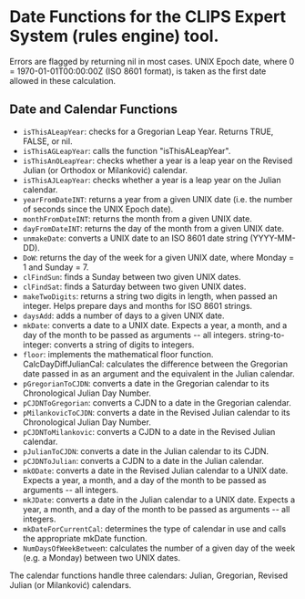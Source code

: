 Date Functions for the CLIPS Expert System (rules engine) tool.
===============================================================

Errors are flagged by returning nil in most cases.
UNIX Epoch date, where 0 = 1970-01-01T00:00:00Z (ISO 8601 format), is taken as the first date allowed in these calculation.

Date and Calendar Functions
---------------------------

- `isThisALeapYear`: checks for a Gregorian Leap Year. Returns TRUE, FALSE, or nil.
- `isThisAGLeapYear`: calls the function "isThisALeapYear".
- `isThisAnOLeapYear`: checks whether a year is a leap year on the Revised Julian (or Orthodox or Milanković) calendar.
- `isThisAJLeapYear`: checks whether a year is a leap year on the Julian calendar.
- `yearFromDateINT`: returns a year from a given UNIX date (i.e. the number of seconds since the UNIX Epoch date).
- `monthFromDateINT`: returns the month from a given UNIX date.
- `dayFromDateINT`: returns the day of the month from a given UNIX date.
- `unmakeDate`: converts a UNIX date to an ISO 8601 date string (YYYY-MM-DD).
- `DoW`: returns the day of the week for a given UNIX date, where Monday = 1 and Sunday = 7.
- `clFindSun`: finds a Sunday between two given UNIX dates.
- `clFindSat`: finds a Saturday between two given UNIX dates.
- `makeTwoDigits`: returns a string two digits in length, when passed an integer. Helps prepare days and months for ISO 8601 strings.
- `daysAdd`: adds a number of days to a given UNIX date.
- `mkDate`: converts a date to a UNIX date. Expects a year, a month, and a day of the month to be passed as arguments -- all integers.
string-to-integer: converts a string of digits to integers.
- `floor`: implements the mathematical floor function.
CalcDayDiffJulianCal: calculates the difference between the Gregorian date passed in as an argument and the equivalent in the Julian calendar.
- `pGregorianToCJDN`: converts a date in the Gregorian calendar to its Chronological Julian Day Number.
- `pCJDNToGregorian`: converts a CJDN to a date in the Gregorian calendar.
- `pMilankovicToCJDN`: converts a date in the Revised Julian calendar to its Chronological Julian Day Number.
- `pCJDNToMilankovic`: converts a CJDN to a date in the Revised Julian calendar.
- `pJulianToCJDN`: converts a date in the Julian calendar to its CJDN.
- `pCJDNToJulian`: converts a CJDN to a date in the Julian calendar.
- `mkODate`: converts a date in the Revised Julian calendar to a UNIX date. Expects a year, a month, and a day of the month to be passed as arguments -- all integers.
- `mkJDate`: converts a date in the Julian calendar to a UNIX date. Expects a year, a month, and a day of the month to be passed as arguments -- all integers.
- `mkDateForCurrentCal`: determines the type of calendar in use and calls the appropriate mkDate function.
- `NumDaysOfWeekBetwee`n: calculates the number of a given day of the week (e.g. a Monday) between two UNIX dates. 


The calendar functions handle three calendars: Julian, Gregorian, Revised Julian (or Milanković) calendars.
